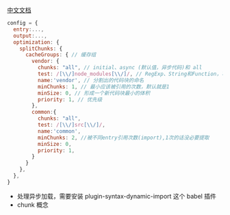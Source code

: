 [中文文档](https://segmentfault.com/a/1190000013476837)

~~~js
config = {
  entry:...,
  output:...,
  optimization: {
    splitChunks: {
      cacheGroups: { // 缓存组
        vendor: {
          chunks: "all", // initial、async (默认值，异步代码)和 all
          test: /[\\/]node_modules[\\/]/, // RegExp、String和Function，可以使用三种不同的匹配模式
          name:'vendor', // 分割出的代码块的命名
          minChunks: 1, // 最小应该被引用的次数，默认就是1
          minSize: 0, // 形成一个新代码块最小的体积
          priority: 1, // 优先级
        },
        common:{
          chunks: "all",
          test: /[\\/]src[\\/]/,
          name:'common',
          minChunks: 2, //被不同entry引用次数(import),1次的话没必要提取
          minSize: 0,
          priority: 1,
        }
      }
    },
  },
}
~~~
- 处理异步加载，需要安装 plugin-syntax-dynamic-import 这个 babel 插件
- chunk 概念